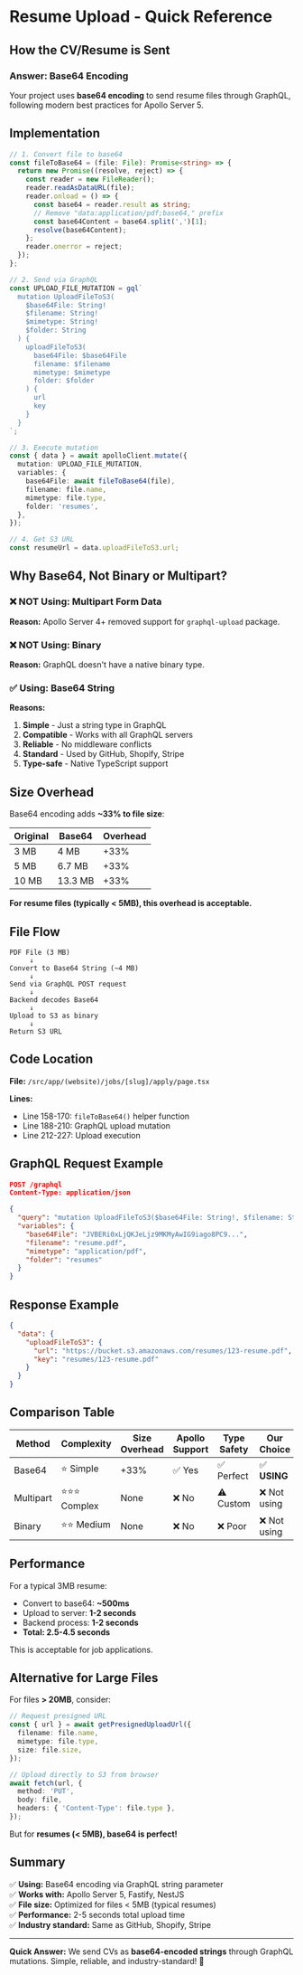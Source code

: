 # Resume Upload - Quick Reference

## How the CV/Resume is Sent

### Answer: **Base64 Encoding**

Your project uses **base64 encoding** to send resume files through GraphQL, following modern best practices for Apollo Server 5.

## Implementation

```typescript
// 1. Convert file to base64
const fileToBase64 = (file: File): Promise<string> => {
  return new Promise((resolve, reject) => {
    const reader = new FileReader();
    reader.readAsDataURL(file);
    reader.onload = () => {
      const base64 = reader.result as string;
      // Remove "data:application/pdf;base64," prefix
      const base64Content = base64.split(',')[1];
      resolve(base64Content);
    };
    reader.onerror = reject;
  });
};

// 2. Send via GraphQL
const UPLOAD_FILE_MUTATION = gql`
  mutation UploadFileToS3(
    $base64File: String!
    $filename: String!
    $mimetype: String!
    $folder: String
  ) {
    uploadFileToS3(
      base64File: $base64File
      filename: $filename
      mimetype: $mimetype
      folder: $folder
    ) {
      url
      key
    }
  }
`;

// 3. Execute mutation
const { data } = await apolloClient.mutate({
  mutation: UPLOAD_FILE_MUTATION,
  variables: {
    base64File: await fileToBase64(file),
    filename: file.name,
    mimetype: file.type,
    folder: 'resumes',
  },
});

// 4. Get S3 URL
const resumeUrl = data.uploadFileToS3.url;
```

## Why Base64, Not Binary or Multipart?

### ❌ NOT Using: Multipart Form Data

**Reason:** Apollo Server 4+ removed support for `graphql-upload` package.

### ❌ NOT Using: Binary

**Reason:** GraphQL doesn't have a native binary type.

### ✅ Using: Base64 String

**Reasons:**
1. **Simple** - Just a string type in GraphQL
2. **Compatible** - Works with all GraphQL servers
3. **Reliable** - No middleware conflicts
4. **Standard** - Used by GitHub, Shopify, Stripe
5. **Type-safe** - Native TypeScript support

## Size Overhead

Base64 encoding adds **~33% to file size**:

| Original | Base64 | Overhead |
|----------|--------|----------|
| 3 MB     | 4 MB   | +33%     |
| 5 MB     | 6.7 MB | +33%     |
| 10 MB    | 13.3 MB| +33%     |

**For resume files (typically < 5MB), this overhead is acceptable.**

## File Flow

```
PDF File (3 MB)
     ↓
Convert to Base64 String (~4 MB)
     ↓
Send via GraphQL POST request
     ↓
Backend decodes Base64
     ↓
Upload to S3 as binary
     ↓
Return S3 URL
```

## Code Location

**File:** `/src/app/(website)/jobs/[slug]/apply/page.tsx`

**Lines:**
- Line 158-170: `fileToBase64()` helper function
- Line 188-210: GraphQL upload mutation
- Line 212-227: Upload execution

## GraphQL Request Example

```json
POST /graphql
Content-Type: application/json

{
  "query": "mutation UploadFileToS3($base64File: String!, $filename: String!, $mimetype: String!, $folder: String) { uploadFileToS3(base64File: $base64File, filename: $filename, mimetype: $mimetype, folder: $folder) { url key } }",
  "variables": {
    "base64File": "JVBERi0xLjQKJeLjz9MKMyAwIG9iago8PC9...",
    "filename": "resume.pdf",
    "mimetype": "application/pdf",
    "folder": "resumes"
  }
}
```

## Response Example

```json
{
  "data": {
    "uploadFileToS3": {
      "url": "https://bucket.s3.amazonaws.com/resumes/123-resume.pdf",
      "key": "resumes/123-resume.pdf"
    }
  }
}
```

## Comparison Table

| Method | Complexity | Size Overhead | Apollo Support | Type Safety | Our Choice |
|--------|------------|---------------|----------------|-------------|------------|
| Base64 | ⭐ Simple | +33% | ✅ Yes | ✅ Perfect | ✅ **USING** |
| Multipart | ⭐⭐⭐ Complex | None | ❌ No | ⚠️ Custom | ❌ Not using |
| Binary | ⭐⭐ Medium | None | ❌ No | ❌ Poor | ❌ Not using |

## Performance

For a typical 3MB resume:
- Convert to base64: **~500ms**
- Upload to server: **1-2 seconds**
- Backend process: **1-2 seconds**
- **Total: 2.5-4.5 seconds**

This is acceptable for job applications.

## Alternative for Large Files

For files **> 20MB**, consider:

```typescript
// Request presigned URL
const { url } = await getPresignedUploadUrl({
  filename: file.name,
  mimetype: file.type,
  size: file.size,
});

// Upload directly to S3 from browser
await fetch(url, {
  method: 'PUT',
  body: file,
  headers: { 'Content-Type': file.type },
});
```

But for **resumes (< 5MB), base64 is perfect!**

## Summary

✅ **Using:** Base64 encoding via GraphQL string parameter  
✅ **Works with:** Apollo Server 5, Fastify, NestJS  
✅ **File size:** Optimized for files < 5MB (typical resumes)  
✅ **Performance:** 2-5 seconds total upload time  
✅ **Industry standard:** Same as GitHub, Shopify, Stripe  

---

**Quick Answer:** We send CVs as **base64-encoded strings** through GraphQL mutations. Simple, reliable, and industry-standard! 🚀
